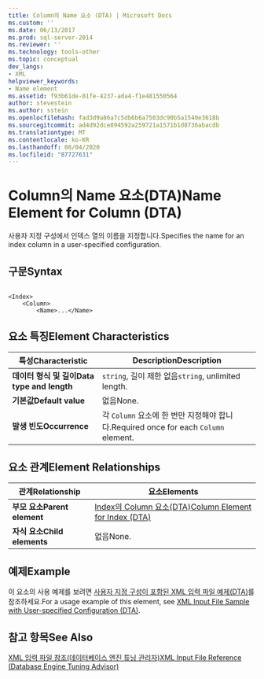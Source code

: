 ```yaml
---
title: Column의 Name 요소 (DTA) | Microsoft Docs
ms.custom: ''
ms.date: 06/13/2017
ms.prod: sql-server-2014
ms.reviewer: ''
ms.technology: tools-other
ms.topic: conceptual
dev_langs:
- XML
helpviewer_keywords:
- Name element
ms.assetid: f93b61de-01fe-4237-ada4-f1e481550564
author: stevestein
ms.author: sstein
ms.openlocfilehash: fad3d9a86a7c5db6b6a7503dc90b5a1540e3618b
ms.sourcegitcommit: ad4d92dce894592a259721a1571b1d8736abacdb
ms.translationtype: MT
ms.contentlocale: ko-KR
ms.lasthandoff: 08/04/2020
ms.locfileid: "87727631"
---
```

# <a name="name-element-for-column-dta"></a><span data-ttu-id="27626-102">Column의 Name 요소(DTA)</span><span class="sxs-lookup"><span data-stu-id="27626-102">Name Element for Column (DTA)</span></span>
  <span data-ttu-id="27626-103">사용자 지정 구성에서 인덱스 열의 이름을 지정합니다.</span><span class="sxs-lookup"><span data-stu-id="27626-103">Specifies the name for an index column in a user-specified configuration.</span></span>  
  
## <a name="syntax"></a><span data-ttu-id="27626-104">구문</span><span class="sxs-lookup"><span data-stu-id="27626-104">Syntax</span></span>  
  
```  
  
<Index>  
    <Column>  
        <Name>...</Name>  
```  
  
## <a name="element-characteristics"></a><span data-ttu-id="27626-105">요소 특징</span><span class="sxs-lookup"><span data-stu-id="27626-105">Element Characteristics</span></span>  
  
|<span data-ttu-id="27626-106">특성</span><span class="sxs-lookup"><span data-stu-id="27626-106">Characteristic</span></span>|<span data-ttu-id="27626-107">Description</span><span class="sxs-lookup"><span data-stu-id="27626-107">Description</span></span>|  
|--------------------|-----------------|  
|<span data-ttu-id="27626-108">**데이터 형식 및 길이**</span><span class="sxs-lookup"><span data-stu-id="27626-108">**Data type and length**</span></span>|<span data-ttu-id="27626-109">`string`, 길이 제한 없음</span><span class="sxs-lookup"><span data-stu-id="27626-109">`string`, unlimited length.</span></span>|  
|<span data-ttu-id="27626-110">**기본값**</span><span class="sxs-lookup"><span data-stu-id="27626-110">**Default value**</span></span>|<span data-ttu-id="27626-111">없음</span><span class="sxs-lookup"><span data-stu-id="27626-111">None.</span></span>|  
|<span data-ttu-id="27626-112">**발생 빈도**</span><span class="sxs-lookup"><span data-stu-id="27626-112">**Occurrence**</span></span>|<span data-ttu-id="27626-113">각 `Column` 요소에 한 번만 지정해야 합니다.</span><span class="sxs-lookup"><span data-stu-id="27626-113">Required once for each `Column` element.</span></span>|  
  
## <a name="element-relationships"></a><span data-ttu-id="27626-114">요소 관계</span><span class="sxs-lookup"><span data-stu-id="27626-114">Element Relationships</span></span>  
  
|<span data-ttu-id="27626-115">관계</span><span class="sxs-lookup"><span data-stu-id="27626-115">Relationship</span></span>|<span data-ttu-id="27626-116">요소</span><span class="sxs-lookup"><span data-stu-id="27626-116">Elements</span></span>|  
|------------------|--------------|  
|<span data-ttu-id="27626-117">**부모 요소**</span><span class="sxs-lookup"><span data-stu-id="27626-117">**Parent element**</span></span>|[<span data-ttu-id="27626-118">Index의 Column 요소&#40;DTA&#41;</span><span class="sxs-lookup"><span data-stu-id="27626-118">Column Element for Index &#40;DTA&#41;</span></span>](column-element-for-index-dta.md)|  
|<span data-ttu-id="27626-119">**자식 요소**</span><span class="sxs-lookup"><span data-stu-id="27626-119">**Child elements**</span></span>|<span data-ttu-id="27626-120">없음</span><span class="sxs-lookup"><span data-stu-id="27626-120">None.</span></span>|  
  
## <a name="example"></a><span data-ttu-id="27626-121">예제</span><span class="sxs-lookup"><span data-stu-id="27626-121">Example</span></span>  
 <span data-ttu-id="27626-122">이 요소의 사용 예제를 보려면 [사용자 지정 구성이 포함된 XML 입력 파일 예제&#40;DTA&#41;](xml-input-file-sample-with-user-specified-configuration-dta.md)를 참조하세요.</span><span class="sxs-lookup"><span data-stu-id="27626-122">For a usage example of this element, see [XML Input File Sample with User-specified Configuration &#40;DTA&#41;](xml-input-file-sample-with-user-specified-configuration-dta.md).</span></span>  
  
## <a name="see-also"></a><span data-ttu-id="27626-123">참고 항목</span><span class="sxs-lookup"><span data-stu-id="27626-123">See Also</span></span>  
 [<span data-ttu-id="27626-124">XML 입력 파일 참조&#40;데이터베이스 엔진 튜닝 관리자&#41;</span><span class="sxs-lookup"><span data-stu-id="27626-124">XML Input File Reference &#40;Database Engine Tuning Advisor&#41;</span></span>](xml-input-file-reference-database-engine-tuning-advisor.md)  
  
  
